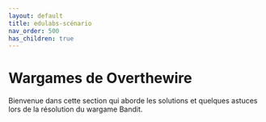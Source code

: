 ```yaml
---
layout: default
title: edulabs-scénario
nav_order: 500
has_children: true
---
```


# Wargames de Overthewire

Bienvenue dans cette section qui aborde les solutions et quelques astuces lors de la résolution du wargame Bandit.
